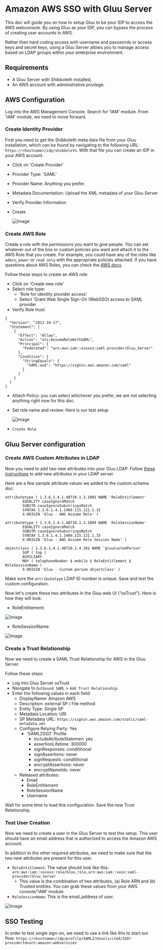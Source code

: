 # Amazon AWS SSO with Gluu Server

This doc will guide you on how to setup Gluu to be your IDP to access the AWS webconsole. By using Gluu as your IDP, you can bypass the process of creating user accounts in AWS.  

Rather then hard coding access with username and passwords or access keys and secret keys, using a Gluu Server allows you to manage access based on LDAP groups within your enterprise environment.

## Requirements

 - A Gluu Server with Shibboleth installed; 
 - An AWS account with administrative privilege. 

## AWS Configuration

Log into the AWS Management Console. Search for 'IAM' module. From 'IAM' module, we need to move forward. 

### Create Identity Provider
First you need to get the Shibboleth meta data file from your Gluu installation, which can be found by navigating to the following URL: `https://<hostname>/idp/shibboleth`. With that file you can create an IDP in your AWS account. 

 - Click on 'Create Provider'
 - Provider Type: 'SAML'
 - Provider Name: Anything you prefer. 
 - Metadata Documentation: Upload the XML metadata of your Gluu Server
 - Verify Provider Information
 - Create
 
    ![Image](../../img/integration/aws_configure_provider.png)


### Create AWS Role
Create a role with the permissions you want to give people. You can set whatever out of the box or custom 
policies you want and attach it to the AWS Role that you create. For example, you could have any of the roles like `admin`, `power` or `read only` with the appropriate policies attached. If you have questions about AWS Roles, you can check the [AWS docs](http://docs.aws.amazon.com/IAM/latest/UserGuide/id_roles_create.html). 

Follow these steps to create an AWS role:

 - Click on 'Create new role'
 - Select role type:
    - 'Role for identity provider access'
    - Select 'Grant Web Single Sign-On (WebSSO) access to SAML provider
 - Verify Role trust:
 
```
{
  "Version": "2012-10-17",
  "Statement": [
    {
      "Effect": "Allow",
      "Action": "sts:AssumeRoleWithSAML",
      "Principal": {
        "Federated": "arn:aws:iam::xxxxxx:saml-provider/Gluu_Server"
      },
      "Condition": {
        "StringEquals": {
          "SAML:aud": "https://signin.aws.amazon.com/saml"
        }
      }
    }
  ]
}
``` 

 - Attach Policy: you can select whichever you prefer, we are not selecting anything right now for this doc. 
 - Set role name and review: Here is our test setup
  
   ![Image](../../img/integration/aws_SetRoleNameandReview.png)
   
 - `Create Role` 

## Gluu Server configuration

### Create AWS Custom Attributes in LDAP

Now you need to add two new attributes into your Gluu LDAP. Follow [these instructions](https://gluu.org/docs/ce/admin-guide/attribute/#add-the-attribute-to-ldap) to add new attributes in your LDAP server. 

Here are a few sample attribute values we added to the custom.schema doc:

```
attributetype ( 1.3.6.1.4.1.48710.1.3.1003 NAME 'RoleEntitlement'
        EQUALITY caseIgnoreMatch
        SUBSTR caseIgnoreSubstringsMatch
        SYNTAX 1.3.6.1.4.1.1466.115.121.1.15
        X-ORIGIN 'Gluu - AWS Assume Role' )
```   
      
```
attributetype ( 1.3.6.1.4.1.48710.1.3.1004 NAME 'RoleSessionName'
        EQUALITY caseIgnoreMatch
        SUBSTR caseIgnoreSubstringsMatch
        SYNTAX 1.3.6.1.4.1.1466.115.121.1.15
        X-ORIGIN 'Gluu - AWS Assume Role Session Name' )
```   
 
```
objectclass ( 1.3.6.1.4.1.48710.1.4.101 NAME 'gluuCustomPerson'
        SUP ( top )
        AUXILIARY
        MAY ( telephoneNumber $ mobile $ RoleEntitlement $ RoleSessionName )
        X-ORIGIN 'Gluu - Custom persom objectclass' )
```  
      
Make sure the `attributetype` LDAP ID number is unique. Save and test the custom configuration.

Now let's create these two attributes in the Gluu web UI ("oxTrust"). Here is how they will look: 

 - RoleEntitlement: 
  
  ![Image](../../img/integration/aws_RoleEntitlement.png)
  
 - RoleSessionName: 
  
  ![Image](../../img/integration/aws_RoleSessionName.png)

### Create a Trust Relationship 

Now we need to create a SAML Trust Relationship for AWS in the Gluu Server. 

Follow these steps:

 - Log into Gluu Server oxTrust
 - Navigate to `Outbound SAML` > `Add Trust Relationship`
 - Enter the following values in each field: 
   - DisplayName: Amazon AWS
   - Description: external SP / File method
   - Entity Type: Single SP
   - Metadata Location: URI
   - SP Metadata URL: `https://signin.aws.amazon.com/static/saml-metadata.xml`
   - Configure Relying Party: Yes
     - 'SAML2SSO' Profile
       - includeAtributeStatemen: yes
       - assertionLifetime: 300000
       - signResponses: condititional
       - signAssertions: never
       - signRequests: condititional
       - encryptAssertions: never
       - encryptNameIds: never
   - Released attributes: 
     - Email
     - RoleEntitlement
     - RoleSessionName
     - Username

Wait for some time to load this configuration. Save the new Trust Relationship. 

### Test User Creation

Now we need to create a user in the Gluu Server to test this setup. This user should have an email address that is authorized to access the Amazon AWS account.

In addition to the other required attributes, we need to make sure that the two new attributes are present for this user.

  - `RoleEntitlement`: The value should look like this: `arn:aws:iam::xxxxxx:role/Gluu_role,arn:aws:iam::xxxx:saml-provider/Gluu_Server`
    - This value is the combination of two attributes, (a) Role ARN and (b) Trusted entities. You can grab these values from your AWS console/'IAM' module. 
  - `RoleSessionName`: This is the email_address of user. 
  
   ![Image](../../img/integration/aws_User_info.png)

## SSO Testing

In order to test single sign-on, we need to use a link like this to start our flow: `https://<hostname>/idp/profile/SAML2/Unsolicited/SSO?providerId=urn:amazon:webservices`

